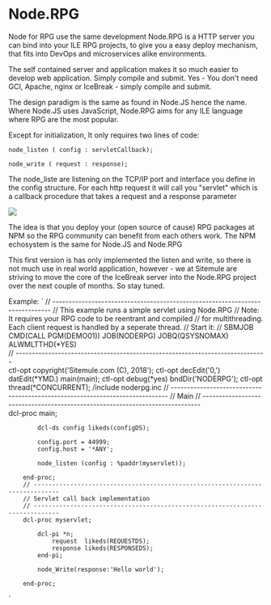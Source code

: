 # Node.RPG
Node for RPG use the same development 
Node.RPG is a HTTP server you can bind into your ILE RPG projects, to give you a easy deploy mechanism, that fits into DevOps and microservices alike environments.

The self contained server and application makes it so much easier to develop web application. Simply compile and submit. Yes - You don't need GCI, Apache, nginx or IceBreak - simply compile and submit.

The design paradigm is the same as found in Node.JS hence the name. Where Node.JS uses JavaScript, Node.RPG aims for any ILE language where RPG are the most popular.

Except for initialization, It only requires two lines of code:

`node_listen ( config : servletCallback);` 

`node_write ( request : response);`

The node_liste are listening on the TCP/IP port and interface you define in the config structure. For each http request it will call you "servlet" which is a callback procedure that takes a request and a response parameter
   
![](image.png)


The idea is that you deploy your (open source of cause) RPG packages at NPM so the RPG community can benefit from each others work. The NPM echosystem is the same for Node.JS and Node.RPG    

This first version is has only implemented the listen and write, so there is not much use in real world application, however - we at Sitemule are striving to move the core of the IceBreak server into the Node.RPG project over the next couple of months. So stay tuned.

Example: 
`
        // -----------------------------------------------------------------------------
        // This example runs a simple servlet using Node.RPG
        // Note: It requires your RPG code to be reentrant and compiled
        // for multithreading. Each client request is handled by a seperate thread.
        // Start it:
        // SBMJOB CMD(CALL PGM(DEMO01)) JOB(NODERPG) JOBQ(QSYSNOMAX) ALWMLTTHD(*YES)        
        // -----------------------------------------------------------------------------     
        ctl-opt copyright('Sitemule.com  (C), 2018');
        ctl-opt decEdit('0,') datEdit(*YMD.) main(main);
        ctl-opt debug(*yes) bndDir('NODERPG');
        ctl-opt thread(*CONCURRENT);
        /include noderpg.inc
        // -----------------------------------------------------------------------------
        // Main
        // -----------------------------------------------------------------------------     
        dcl-proc main;

            dcl-ds config likeds(configDS);

            config.port = 44999;
            config.host = '*ANY';

            node_listen (config : %paddr(myservlet));

        end-proc;
        // -----------------------------------------------------------------------------
        // Servlet call back implementation
        // -----------------------------------------------------------------------------     
        dcl-proc myservlet;

            dcl-pi *n;
                request  likeds(REQUESTDS);
                response likeds(RESPONSEDS);
            end-pi;
  
            node_Write(response:'Hello world');

        end-proc;

`
  
